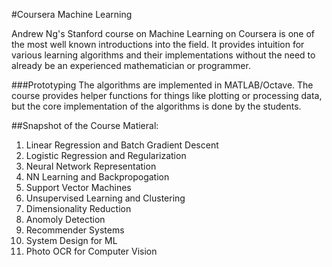 #Coursera Machine Learning

Andrew Ng's Stanford course on Machine Learning on Coursera is one of the most well known introductions into the field. It provides intuition for various learning algorithms and their implementations without the need to already be an experienced mathematician or programmer. 

###Prototyping
The algorithms are implemented in MATLAB/Octave.  The course provides helper functions for things like plotting or processing data, but the core implementation of the algorithms is done by the students.

##Snapshot of the Course Matieral:
1. Linear Regression and Batch Gradient Descent
2. Logistic Regression and Regularization
3. Neural Network Representation
4. NN Learning and Backpropogation
5. Support Vector Machines
6. Unsupervised Learning and Clustering
7. Dimensionality Reduction
8. Anomoly Detection
9. Recommender Systems
10. System Design for ML
11. Photo OCR for Computer Vision